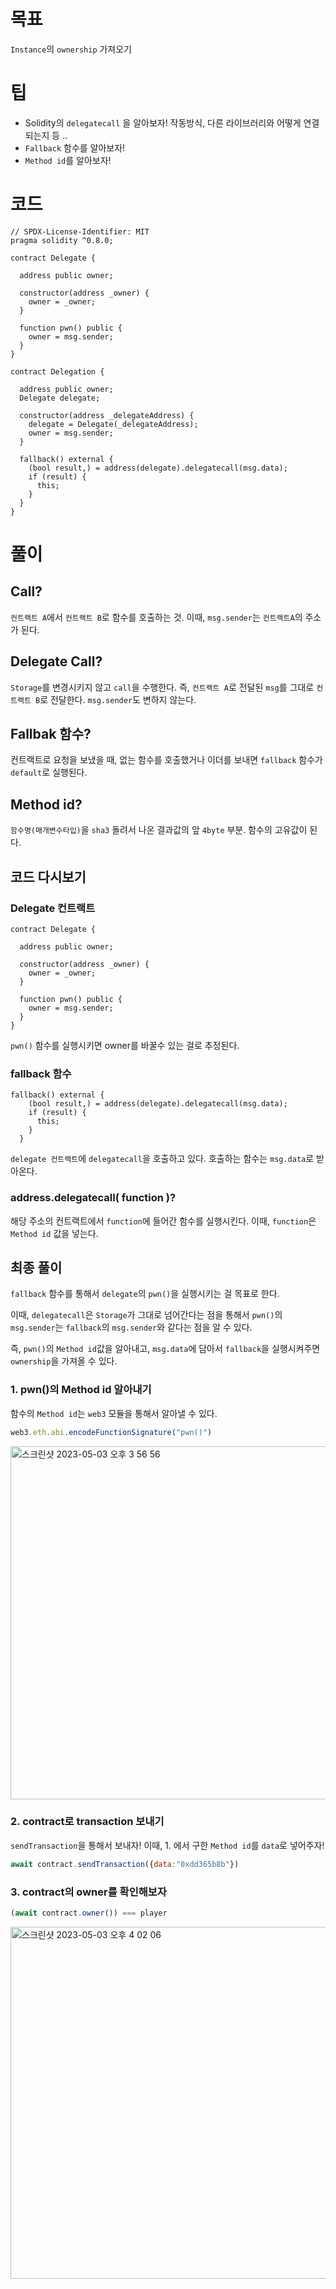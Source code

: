 # 목표

`Instance`의 `ownership` 가져오기

# 팁

- Solidity의 `delegatecall` 을 알아보자! 작동방식, 다른 라이브러리와 어떻게 연결되는지 등 ..
- `Fallback` 함수를 알아보자!
- `Method id`를 알아보자!

# 코드

```solidity
// SPDX-License-Identifier: MIT
pragma solidity ^0.8.0;

contract Delegate {

  address public owner;

  constructor(address _owner) {
    owner = _owner;
  }

  function pwn() public {
    owner = msg.sender;
  }
}

contract Delegation {

  address public owner;
  Delegate delegate;

  constructor(address _delegateAddress) {
    delegate = Delegate(_delegateAddress);
    owner = msg.sender;
  }

  fallback() external {
    (bool result,) = address(delegate).delegatecall(msg.data);
    if (result) {
      this;
    }
  }
}
```

# 풀이

## Call?

`컨트랙트 A`에서 `컨트랙트 B`로 함수를 호출하는 것. 이때, `msg.sender`는 `컨트랙트A`의 주소가 된다.

## Delegate Call?

`Storage`를 변경시키지 않고 `call`을 수행한다. 즉, `컨트랙트 A`로 전달된 `msg`를 그대로 `컨트랙트 B`로 전달한다. `msg.sender`도 변하지 않는다.

## Fallbak 함수?

컨트랙트로 요청을 보냈을 때, 없는 함수를 호출했거나 이더를 보내면 `fallback` 함수가 `default`로 실행된다.

## Method id?

`함수명(매개변수타입)`을 `sha3` 돌려서 나온 결과값의 앞 `4byte` 부분. 함수의 고유값이 된다.

## 코드 다시보기

### Delegate 컨트랙트

```solidity
contract Delegate {

  address public owner;

  constructor(address _owner) {
    owner = _owner;
  }

  function pwn() public {
    owner = msg.sender;
  }
}
```

`pwn()` 함수를 실행시키면 owner를 바꿀수 있는 걸로 추정된다.

### fallback 함수

```solidity
fallback() external {
    (bool result,) = address(delegate).delegatecall(msg.data);
    if (result) {
      this;
    }
  }
```

`delegate 컨트랙트`에 `delegatecall`을 호출하고 있다. 호출하는 함수는 `msg.data`로 받아온다.

### address.delegatecall( function )?

해당 주소의 컨트랙트에서 `function`에 들어간 함수를 실행시킨다. 이때, `function`은 `Method id` 값을 넣는다. 

## 최종 풀이

`fallback` 함수를 통해서 `delegate`의 `pwn()`을 실행시키는 걸 목표로 한다.

이때, `delegatecall`은 `Storage`가 그대로 넘어간다는 점을 통해서 `pwn()`의 `msg.sender`는 `fallback`의 `msg.sender`와 같다는 점을 알 수 있다.

즉, `pwn()`의 `Method id`값을 알아내고, `msg.data`에 담아서 `fallback`을 실행시켜주면 `ownership`을 가져올 수 있다.

### 1. pwn()의 Method id 알아내기

함수의 `Method id`는 `web3` 모듈을 통해서 알아낼 수 있다.

```jsx
web3.eth.abi.encodeFunctionSignature("pwn()")
```

<img width="565" alt="스크린샷 2023-05-03 오후 3 56 56" src="https://github.com/jasper200207/BlockchainSecrutiy_study_2023/assets/51306225/2e5cad32-e215-48ff-88d7-49f7fcecd8f6">


### 2. contract로 transaction 보내기

`sendTransaction`을 통해서 보내자!
이때, 1. 에서 구한 `Method id`를 `data`로 넣어주자!

```jsx
await contract.sendTransaction({data:"0xdd365b8b"})
```

### 3. contract의 owner를 확인해보자

```jsx
(await contract.owner()) === player
```

<img width="563" alt="스크린샷 2023-05-03 오후 4 02 06" src="https://github.com/jasper200207/BlockchainSecrutiy_study_2023/assets/51306225/942c7202-4b63-4313-a654-50ab7fbb558d">
